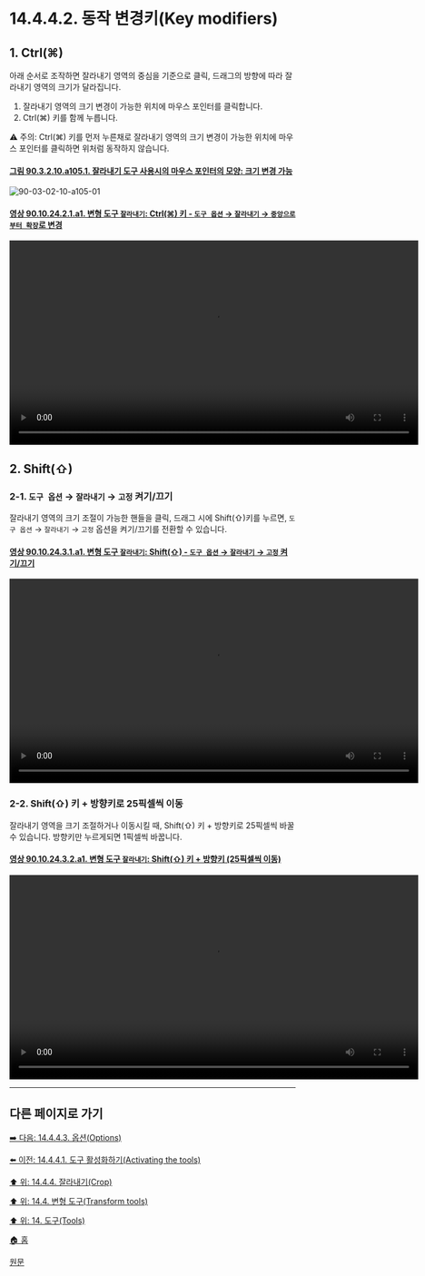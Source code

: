 # 14.4.4.2. 동작 변경키(Key modifiers)

<a id="14-04-04-02-s1"></a>

## 1. Ctrl(⌘)
아래 순서로 조작하면 잘라내기 영역의 중심을 기준으로 클릭, 드래그의 방향에 따라 잘라내기 영역의 크기가 달라집니다.

1. 잘라내기 영역의 크기 변경이 가능한 위치에 마우스 포인터를 클릭합니다.
2. Ctrl(⌘) 키를 함께 누릅니다.

⚠️ 주의: Ctrl(⌘) 키를 먼저 누른채로 잘라내기 영역의 크기 변경이 가능한 위치에 마우스 포인터를 클릭하면 위처럼 동작하지 않습니다.

<a id="90-03-02-10-a105-01"></a>

#### [그림 90.3.2.10.a105.1. 잘라내기 도구 사용시의 마우스 포인터의 모양: 크기 변경 가능](./90-03-02-10-crop.md#90-03-02-10-a105-01)
![90-03-02-10-a105-01](https://github.com/wonder13662/gimp/assets/15767104/96d0b055-5a87-4ee9-8221-64b29c181d82)

<a id="90-10-24-02-01-a1"></a>

#### [영상 90.10.24.2.1.a1. 변형 도구 `잘라내기`: Ctrl(⌘) 키 - `도구 옵션` → `잘라내기` → `중앙으로부터 확장`로 변경](./90-10-24-02-01-switch_to_extend_from_center.md#90-10-24-02-01-a1)
<video controls="controls" width="720" src="https://github.com/wonder13662/gimp/assets/15767104/9b3b8968-5e2c-445a-b3f2-829d9f852c70"></video>

<a id="14-04-04-02-s2"></a>

## 2. Shift(⇧)

<a id="14-04-04-02-s2-01"></a>

### 2-1. `도구 옵션` → `잘라내기` → `고정` 켜기/끄기
잘라내기 영역의 크기 조절이 가능한 핸들을 클릭, 드래그 시에 Shift(⇧)키를 누르면, `도구 옵션` → `잘라내기` → `고정` 옵션을 켜기/끄기를 전환할 수 있습니다.

<a id="90-10-24-03-01-a1"></a>

#### [영상 90.10.24.3.1.a1. 변형 도구 `잘라내기`: Shift(⇧) - `도구 옵션` → `잘라내기` → `고정` 켜기/끄기](./90-10-24-03-01-switch_to_fixed.md#90-10-24-03-01-a1)
<video controls="controls" width="720" src="https://github.com/wonder13662/gimp/assets/15767104/5a131a9e-5ee6-41b2-a04b-2bfd18046b90"></video>

<a id="14-04-04-02-s2-02"></a>

### 2-2. Shift(⇧) 키 + 방향키로 25픽셀씩 이동
잘라내기 영역을 크기 조절하거나 이동시킬 때, Shift(⇧) 키 + 방향키로 25픽셀씩 바꿀 수 있습니다. 방향키만 누르게되면 1픽셀씩 바꿉니다.

<a id="90-10-24-03-02-a1"></a>

#### [영상 90.10.24.3.2.a1. 변형 도구 `잘라내기`: Shift(⇧) 키 + 방향키 (25픽셀씩 이동)](./90-10-24-03-02-move_by_25pixels.md#90-10-24-03-02-a1)
<video controls="controls" width="720" src="https://github.com/wonder13662/gimp/assets/15767104/0ed347c8-820b-4b49-98d1-889b37e750a7"></video>

***

## 다른 페이지로 가기

[➡️ 다음: 14.4.4.3. 옵션(Options)](./14-04-04-03-00-options.md)

[⬅️ 이전: 14.4.4.1. 도구 활성화하기(Activating the tools)](./14-04-04-01-activating_the_tool.md)

[⬆️ 위: 14.4.4. 잘라내기(Crop)](./14-04-04-00-crop.md)

[⬆️ 위: 14.4. 변형 도구(Transform tools)](./14-04-00-transform-tools.md)

[⬆️ 위: 14. 도구(Tools)](./14-00-tools.md)

[🏠 홈](./00-home.md)

[원문](https://docs.gimp.org/2.10/ko/gimp-tool-crop.html#idm15189)